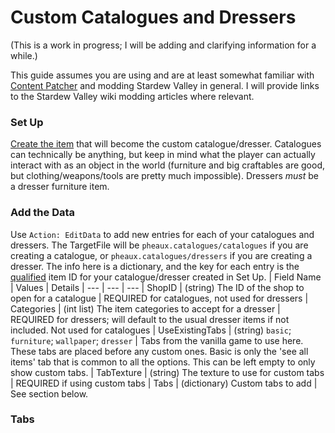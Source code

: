 # Custom Catalogues and Dressers
(This is a work in progress; I will be adding and clarifying information for a while.)

This guide assumes you are using and are at least somewhat familiar with [Content Patcher](https://github.com/Pathoschild/StardewMods/blob/stable/ContentPatcher/docs/author-guide.md#readme) and modding Stardew Valley in general. I will provide links to the Stardew Valley wiki modding articles where relevant.

### Set Up
[Create the item](https://stardewvalleywiki.com/Modding:Items) that will become the custom catalogue/dresser. Catalogues can technically be anything, but keep in mind what the player can actually interact with as an object in the world (furniture and big craftables are good, but clothing/weapons/tools are pretty much impossible). Dressers _must_ be a dresser furniture item.

### Add the Data
Use `Action: EditData` to add new entries for each of your catalogues and dressers. The TargetFile will be `pheaux.catalogues/catalogues` if you are creating a catalogue, or `pheaux.catalogues/dressers` if you are creating a dresser. The info here is a dictionary, and the key for each entry is the <ins>qualified</ins> item ID for your catalogue/dresser created in Set Up.
| Field Name | Values | Details
| --- | --- | ---
| ShopID | (string) The ID of the shop to open for a catalogue | REQUIRED for catalogues, not used for dressers
| Categories | (int list) The item categories to accept for a dresser | REQUIRED for dressers; will default to the usual dresser items if not included. Not used for catalogues
| UseExistingTabs | (string) `basic`; `furniture`; `wallpaper`; `dresser` | Tabs from the vanilla game to use here. These tabs are placed before any custom ones. Basic is only the 'see all items' tab that is common to all the options. This can be left empty to only show custom tabs.
| TabTexture | (string) The texture to use for custom tabs | REQUIRED if using custom tabs 
| Tabs | (dictionary) Custom tabs to add | See section below. 

### Tabs
